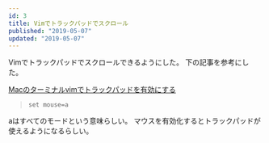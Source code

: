 ```yaml
---
id: 3
title: Vimでトラックパッドでスクロール
published: "2019-05-07"
updated: "2019-05-07"
---
```


Vimでトラックパッドでスクロールできるようにした。
下の記事を参考にした。

[Macのターミナルvimでトラックパッドを有効にする](https://ameblo.jp/kaneto-k/entry-11608584516.html)

> ```
> set mouse=a
> ```

aはすべてのモードという意味らしい。
マウスを有効化するとトラックパッドが使えるようになるらしい。

